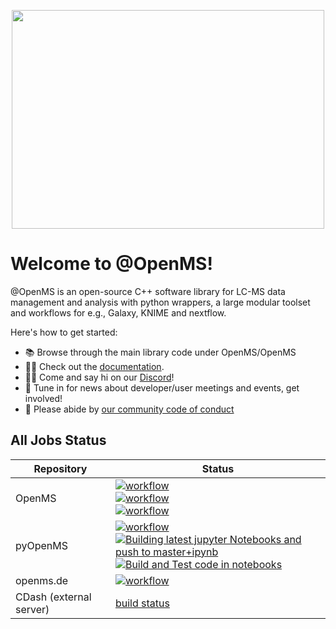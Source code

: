 <p align="center">
  <img src="https://raw.githubusercontent.com/OpenMS/images/master/logos/OpenMS_transparent_background.png" data-canonical-src="https://github.com/OpenMS/images/blob/master/logos/OpenMS_transparent_background.png?raw=true" width="500" height="350" />
</p>

# Welcome to @OpenMS!

@OpenMS is an open-source C++ software library for LC-MS data management and analysis with python wrappers, a large modular toolset and workflows for e.g., Galaxy, KNIME and nextflow.

Here's how to get started:

- 📚 Browse through the main library code under OpenMS/OpenMS
- 👩‍💻 Check out the [documentation](https://www.openms.de/documentation).
- 🙋‍♀️ Come and say hi on our [Discord](https://discord.gg/wcWETcAkvS)!
- 🍿 Tune in for news about developer/user meetings and events, get involved!
- 🌈 Please abide by [our community code of conduct](https://github.com/OpenMS/OpenMS/blob/develop/CODE_OF_CONDUCT.md)

## All Jobs Status

| Repository | Status |
| ------------- | ------------- |
| OpenMS | [![workflow](https://github.com/OpenMS/OpenMS/actions/workflows/openms-ci.yml/badge.svg)](https://github.com/OpenMS/OpenMS/actions/workflows/openms-ci.yml)<br>[![workflow](https://github.com/OpenMS/OpenMS/actions/workflows/dockerdeploy.yml/badge.svg?branch=nightly)](https://github.com/OpenMS/OpenMS/actions/workflows/dockerdeploy.yml)<br>[![workflow](https://github.com/OpenMS/OpenMS/actions/workflows/pyopenms-wheels.yml/badge.svg?branch=nightly)](https://github.com/OpenMS/OpenMS/actions/workflows/pyopenms-wheels.yml)|
| pyOpenMS | [![workflow](https://github.com/OpenMS/pyopenms-docs/actions/workflows/test-notebooks.yml/badge.svg)](https://github.com/OpenMS/pyopenms-docs/actions/workflows/test-notebooks.yml)<br>[![Building latest jupyter Notebooks and push to master+ipynb](https://github.com/OpenMS/pyopenms-docs/actions/workflows/build-push-notebooks.yaml/badge.svg)](https://github.com/OpenMS/pyopenms-docs/actions/workflows/build-push-notebooks.yaml)<br>[![Build and Test code in notebooks](https://github.com/OpenMS/pyopenms-docs/actions/workflows/test-pr.yaml/badge.svg)](https://github.com/OpenMS/pyopenms-docs/actions/workflows/test-pr.yaml)|
| openms.de | [![workflow](https://github.com/OpenMS/openms.de/actions/workflows/gh-pages.yml/badge.svg?branch=main)](https://github.com/OpenMS/openms.de/actions/workflows/gh-pages.yml) |
| CDash (external server) | [build status](https://cdash.openms.de/index.php?project=OpenMS) |
